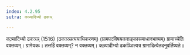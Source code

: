 ```yaml
---
index: 4.2.95
sutra: कत्र्यादिभ्यो ढकञ्

---
```

 कत्र्र्यादिभ्यो ढकञ्ञ् (1516) (ढकञ्ञ्प्रत्ययाधिकरणम्) (ग्रामपदविषयकशङ्कासमाधानभाष्यम्) ग्रामाच्चेति वक्तव्यम्। ग्रामेयकः। तत्तर्हि वक्तव्यम्? न वक्तव्यम्। कत्र्र्यादीभ्यो ढकञ्ञित्यत्र ग्रामादित्येतदनुवर्तिष्यते॥ 